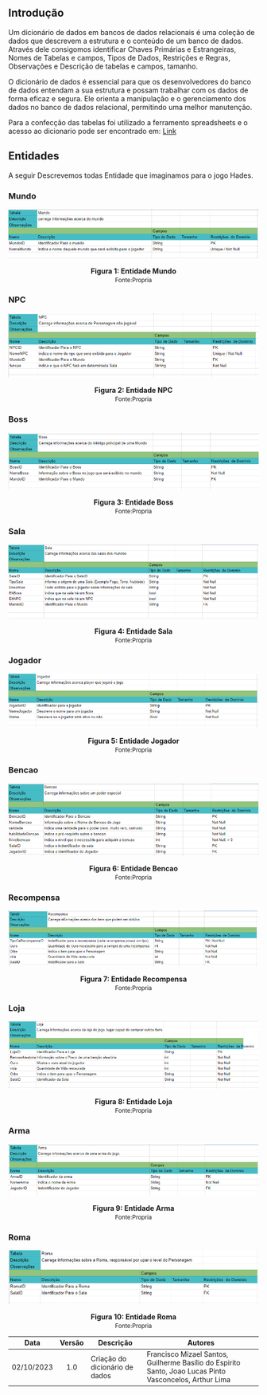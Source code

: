 ## Introdução

Um dicionário de dados em bancos de dados relacionais é uma coleção de dados que descrevem a estrutura e o conteúdo de um banco de dados. Através dele consigomos identificar Chaves Primárias e Estrangeiras, Nomes de Tabelas e campos, Tipos de Dados, Restrições e Regras, Observações e Descrição de tabelas e campos, tamanho.

O dicionário de dados é essencial para que os desenvolvedores do banco de dados entendam a sua estrutura e possam trabalhar com os dados de forma eficaz e segura. Ele orienta a manipulação e o gerenciamento dos dados no banco de dados relacional, permitindo uma melhor manutenção.

Para a confecção das tabelas foi utilizado a ferramento spreadsheets e o acesso ao dicionario pode ser encontrado em: [Link](https://docs.google.com/spreadsheets/d/1YHAq0cNd358JixKRJPjnu7olGClyv7xFmheFlepW34Q/edit?usp=sharing) 


## Entidades

A seguir Descrevemos todas Entidade que imaginamos para o jogo Hades.
### Mundo


![imagem 1](../images/dicionario/d1.png)

<center> <figcaption>
    <b>Figura 1:
     Entidade Mundo</b>
    <br><small>Fonte:Propria</small>
</figcaption> </center>

### NPC
![imagem 2](../images/dicionario/d2.png)

<center> <figcaption>
    <b>Figura 2:
     Entidade NPC</b>
    <br><small>Fonte:Propria</small>
</figcaption> </center>

### Boss
![imagem 3](../images/dicionario/d3.png)

<center> <figcaption>
    <b>Figura 3:
     Entidade Boss</b>
    <br><small>Fonte:Propria</small>
</figcaption> </center>

### Sala
![imagem 4](../images/dicionario/d4.png)

<center> <figcaption>
    <b>Figura 4:
     Entidade Sala</b>
    <br><small>Fonte:Propria</small>
</figcaption> </center>

### Jogador
![imagem 5](../images/dicionario/d5.png)

<center> <figcaption>
    <b>Figura 5:
     Entidade Jogador</b>
    <br><small>Fonte:Propria</small>
</figcaption> </center>

### Bencao
![imagem 6](../images/dicionario/d6.png)

<center> <figcaption>
    <b>Figura 6:
     Entidade Bencao</b>
    <br><small>Fonte:Propria</small>
</figcaption> </center>

### Recompensa
![imagem 7](../images/dicionario/d7.png)

<center> <figcaption>
    <b>Figura 7:
     Entidade Recompensa</b>
    <br><small>Fonte:Propria</small>
</figcaption> </center>

### Loja
![imagem 8](../images/dicionario/d8.png)

<center> <figcaption>
    <b>Figura 8:
     Entidade Loja</b>
    <br><small>Fonte:Propria</small>
</figcaption> </center>

### Arma
![imagem 9](../images/dicionario/d9.png)

<center> <figcaption>
    <b>Figura 9:
     Entidade Arma</b>
    <br><small>Fonte:Propria</small>
</figcaption> </center>

### Roma
![imagem 10](../images/dicionario/d10.png)

<center> <figcaption>
    <b>Figura 10:
     Entidade Roma</b>
    <br><small>Fonte:Propria</small>
</figcaption> </center>




| Data | Versão | Descrição | Autores |
|:------:|:--------:|-----------|-------|
| 02/10/2023 | 1.0 | Criação do dicionário de dados | Francisco Mizael Santos, Guilherme Basílio do Espirito Santo, Joao Lucas Pinto Vasconcelos, Arthur Lima |